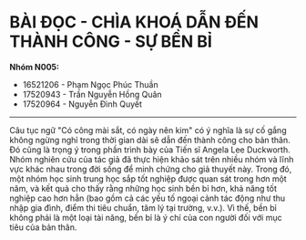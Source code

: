 # BÀI ĐỌC - CHÌA KHOÁ DẪN ĐẾN THÀNH CÔNG - SỰ BỀN BỈ

**Nhóm N005:**

- 16521206 - Phạm Ngọc Phúc Thuần
- 17520943 - Trần Nguyễn Hồng Quân
- 17520964 - Nguyễn Đình Quyết

---

Câu tục ngữ "Có công mài sắt, có ngày nên kim" có ý nghĩa là sự cố gắng không ngừng nghỉ trong thời gian dài sẽ dẫn đến thành công cho bản thân. Đó cũng là trọng ý trong phần trình bày của Tiến sĩ Angela Lee Duckworth. Nhóm nghiên cứu của tác giả đã thực hiện khảo sát trên nhiều nhóm và lĩnh vực khác nhau trong đời sống để minh chứng cho giả thuyết này. Trong đó, một nhóm học sinh trung học sắp tốt nghiệp được quan sát trong hơn một năm, và kết quả cho thấy rằng những học sinh bền bỉ hơn, khả năng tốt nghiệp cao hơn hẳn (bao gồm cả các yếu tố ngoại cảnh tác động như thu nhập gia đình, điểm thi tiêu chuẩn, tâm lý tại trường, v.v.). Vì thế, bền bỉ không phải là một loại tài năng, bền bỉ là ý chí của con người đối với mục tiêu của bản thân.
